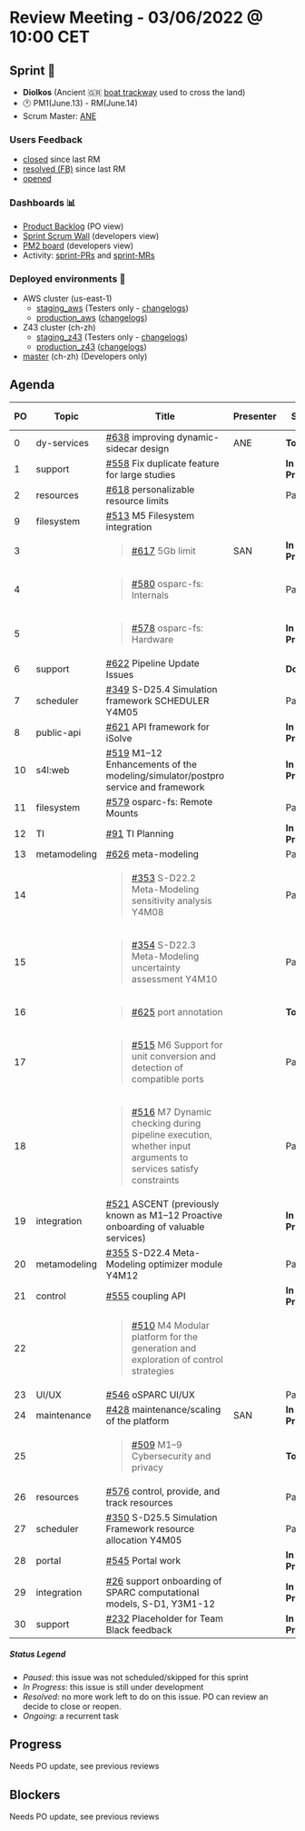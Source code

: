 # Review Meeting - 03/06/2022 @ 10:00 CET

## Sprint 🏃

- **Diolkos**  (Ancient :greece:  [boat trackway](https://en.wikipedia.org/wiki/Diolkos) used to cross the land)
- 🕐 PM1(June.13) - RM(June.14)
- Scrum Master: [ANE]

### Users Feedback

- [closed](https://github.com/pulls?q=is%3Apr+archived%3Afalse+user%3AITISFoundation+closed%3A%3E2022-06-13) since last RM
- [resolved (FB)](https://z43.manuscript.com/f/filters/?ixProject=45&ixStatus=0&maxrecords=50&resolvedInLast=3&sColumns=Category-Favorite-Case-TitleComment-Area-Priority-Status-DateResolved-DateOpened-OpenedBy&sSorts=LastUpdated.descending-Priority&sView=grid-flat) since last RM
- [opened](https://github.com/ITISFoundation/osparc-issues/issues?q=is%3Aissue+is%3Aopen+sort%3Areactions)

### Dashboards 📊

- [Product Backlog](https://github.com/orgs/ITISFoundation/projects/3) (PO view)
- [Sprint Scrum Wall](https://app.zenhub.com/workspaces/osparc---scrum-wall-5c9260f3d76ef51f6b0fe78d/board?repos=118596920,174557929,151701223,135289610,118910047,181836792,167586968) (developers view)
- [PM2 board](https://github.com/orgs/ITISFoundation/projects/9) (developers view)
- Activity: [sprint-PRs] and [sprint-MRs]

### Deployed environments 🚀

- AWS cluster (us-east-1)
  - [staging_aws](https://staging.osparc.io) (Testers only - [changelogs])
  - [production_aws](https://osparc.io) ([changelogs])
- Z43 cluster (ch-zh)
  - [staging_z43](http://osparc-staging.speag.com) (Testers only - [changelogs])
  - [production_z43](http://osparc.speag.com) ([changelogs])
- [master](https://osparc-master.speag.com) (ch-zh) (Developers only)

## Agenda

| PO  | Topic        | Title                                                                                                                                  | Presenter | Status          | Duration | Start-Time |
| --- | ------------ | -------------------------------------------------------------------------------------------------------------------------------------- | --------- | --------------- | -------- | ---------- |
| 0   | dy-services  | [#638] improving dynamic-sidecar design                                                                                                | ANE       | **Todo**        | 5'       |            |
| 1   | support      | [#558] Fix duplicate feature for large studies                                                                                         |           | **In Progress** |          |            |
| 2   | resources    | [#618] personalizable resource limits                                                                                                  |           | Paused          |          |            |
| 9   | filesystem   | [#513] M5 Filesystem integration                                                                                                       |           |                 |          |            |
| 3   |              | <blockquote>[#617] 5Gb limit</blockquote>                                                                                              |     SAN      | **In Progress** | 5'         |            |
| 4   |              | <blockquote>[#580] osparc-fs: Internals</blockquote>                                                                                   |           | Paused          |          |            |
| 5   |              | <blockquote>[#578] osparc-fs: Hardware</blockquote>                                                                                    |           | **In Progress** |          |            |
| 6   | support      | [#622] Pipeline Update Issues                                                                                                          |           | **Done**        |          |            |
| 7   | scheduler    | [#349] S-D25.4 Simulation framework SCHEDULER Y4M05                                                                                    |           | Paused |          |            |
| 8   | public-api   | [#621] API framework for iSolve                                                                                                        |           | **In Progress** |          |            |
| 10  | s4l:web      | [#519] M1–12 Enhancements of the modeling/simulator/postpro service and framework                                                      |           | **In Progress** |          |            |
| 11  | filesystem   | [#579] osparc-fs: Remote Mounts                                                                                                        |           | Paused          |          |            |
| 12  | TI           | [#91] TI Planning                                                                                                                      |           | **In Progress** |          |            |
| 13  | metamodeling | [#626] meta-modeling                                                                                                                   |           | Paused          |          |            |
| 14  |              | <blockquote>[#353] S-D22.2 Meta-Modeling sensitivity analysis Y4M08</blockquote>                                                       |           | Paused          |          |            |
| 15  |              | <blockquote>[#354] S-D22.3 Meta-Modeling uncertainty assessment Y4M10</blockquote>                                                     |           | Paused          |          |            |
| 16  |              | <blockquote>[#625] port annotation</blockquote>                                                                                        |           | **Todo**        |          |            |
| 17  |              | <blockquote>[#515] M6 Support for unit conversion and detection of compatible ports</blockquote>                                       |           | Paused          |          |            |
| 18  |              | <blockquote>[#516] M7 Dynamic checking during pipeline execution, whether input arguments to services satisfy constraints</blockquote> |           | Paused          |          |            |
| 19  | integration  | [#521] ASCENT (previously known as M1–12 Proactive onboarding of valuable services)                                                    |           | **In Progress** |          |            |
| 20  | metamodeling | [#355] S-D22.4 Meta-Modeling optimizer module Y4M12                                                                                    |           | Paused          |          |            |
| 21  | control      | [#555] coupling API                                                                                                                    |           | **In Progress** |          |            |
| 22  |              | <blockquote>[#510] M4 Modular platform for the generation and exploration of control strategies</blockquote>                           |           |                 |          |            |
| 23  | UI/UX        | [#546] oSPARC UI/UX                                                                                                                    |           | Paused          |          |            |
| 24  | maintenance  | [#428] maintenance/scaling of the platform                                                                                             |   SAN        | **In Progress**        |    2'      |            |
| 25  |              | <blockquote>[#509] M1–9 Cybersecurity and privacy</blockquote>                                                                         |           | **Todo**        |          |            |
| 26  | resources    | [#576] control, provide, and track resources                                                                                           |           | Paused          |          |            |
| 27  | scheduler    | [#350] S-D25.5 Simulation Framework resource allocation Y4M05                                                                          |           | Paused          |          |            |
| 28  | portal       | [#545] Portal work                                                                                                                     |           | **In Progress** |          |            |
| 29  | integration  | [#26] support onboarding of SPARC computational models, S-D1, Y3M1-12                                                                  |           | **In Progress** |          |            |
| 30  | support      | [#232] Placeholder for Team Black feedback                                                                                             |           | **In Progress** |          |            |



##### Status Legend

- _Paused_: this issue was not scheduled/skipped for this sprint
- _In Progress_: this issue is still under development
- _Resolved_: no more work left to do on this issue. PO can review an decide to close or reopen.
- _Ongoing_: a recurrent task

[online]: http://status.osparc.io/
[operational]: https://git.speag.com/oSparc/e2e-testing/-/pipelines
[performant]: https://git.speag.com/oSparc/e2e-portal-testing/-/pipelines

## Progress

Needs PO update, see previous reviews

## Blockers

Needs PO update, see previous reviews

<!--References PLEASE KEEP ALPHABETICAL ORDER!!! -->

[all]: https://github.com/Surfict
[ane]: https://github.com/GitHK
[bl]: https://github.com/dyollb
[dk]: https://github.com/mrnicegyu11
[cr]: https://github.com/colinRawlings
[ip]: https://github.com/ignapas
[kz]: https://github.com/KZzizzle
[mag]: https://github.com/mguidon
[om]: https://github.com/odeimaiz
[pc]: https://github.com/pcrespov
[san]: https://github.com/sanderegg
[syr]: https://zmt.swiss/about/about-zmt/all-staff/reboux-sylvain/
[tn]: https://itis.swiss/who-we-are/staff-members/all-staff/newton-taylor/
[ei]: https://github.com/elisabettai
[j-d4]: https://github.com/ITISFoundation/osparc-issues/issues/62
[j-d7.a]: https://github.com/ITISFoundation/osparc-issues/issues/21
[j-d35]: https://github.com/ITISFoundation/osparc-issues/issues/31
[j-d33]: https://github.com/ITISFoundation/osparc-issues/issues/33
[j-d20]: https://github.com/ITISFoundation/osparc-issues/issues/48
[j-d21]: https://github.com/ITISFoundation/osparc-simcore/issues/1065
[j-d28.a]: https://github.com/ITISFoundation/osparc-simcore/issues/1066
[j-d29]: https://github.com/ITISFoundation/osparc-issues/issues/37
[s-d2]: https://github.com/ITISFoundation/osparc-simcore/issues/1069
[s-d18]: https://github.com/ITISFoundation/osparc-issues/issues/9
[s-d7]: https://github.com/ITISFoundation/osparc-issues/issues/21
[s-d10]: https://github.com/ITISFoundation/osparc-issues/issues/18
[s-d22]: https://github.com/ITISFoundation/osparc-issues/issues/5
[s-d12]: https://github.com/ITISFoundation/osparc-issues/issues/16
[s-d15]: https://github.com/ITISFoundation/osparc-issues/issues/12
[s-d12]: https://github.com/ITISFoundation/osparc-issues/issues/16
[s-d6]: https://github.com/ITISFoundation/osparc-issues/issues/22
[s-d5]: https://github.com/ITISFoundation/osparc-issues/issues/23
[s-d21]: https://github.com/ITISFoundation/osparc-issues/issues/6
[s-d4]: https://github.com/ITISFoundation/osparc-issues/issues/24
[s-d1]: https://github.com/ITISFoundation/osparc-issues/issues/26
[s-d26]: https://github.com/ITISFoundation/osparc-issues/issues/332
[s-d27.2]: https://github.com/ITISFoundation/osparc-issues/issues/357
[n-d1]: https://github.com/ITISFoundation/osparc-issues/issues/68
[n-d2]: https://github.com/ITISFoundation/osparc-issues/issues/91
[tb-backlog]: https://github.com/ITISFoundation/osparc-issues/projects/4
[z43-backlog]: https://z43.fogbugz.com/f/filters/1112/osparc-cases
[sprint-prs]: https://github.com/pulls?page=1&q=is%3Apr+archived%3Afalse+user%3AITISFoundation+closed%3A%3E2021-11-15
[sprint-mrs]: https://git.speag.com/groups/oSparc/-/merge_requests?scope=all&utf8=%E2%9C%93&state=all
[changelogs]: https://github.com/ITISFoundation/osparc-simcore/releases

[#638]: https://github.com/ITISFoundation/osparc-simcore/issues/638
[#558]: https://github.com/ITISFoundation/osparc-simcore/issues/558
[#618]: https://github.com/ITISFoundation/osparc-simcore/issues/618
[#513]: https://github.com/ITISFoundation/osparc-simcore/issues/513
[#617]: https://github.com/ITISFoundation/osparc-simcore/issues/617
[#580]: https://github.com/ITISFoundation/osparc-simcore/issues/580
[#578]: https://github.com/ITISFoundation/osparc-simcore/issues/578
[#622]: https://github.com/ITISFoundation/osparc-simcore/issues/622
[#349]: https://github.com/ITISFoundation/osparc-simcore/issues/349
[#621]: https://github.com/ITISFoundation/osparc-simcore/issues/621
[#519]: https://github.com/ITISFoundation/osparc-simcore/issues/519
[#579]: https://github.com/ITISFoundation/osparc-simcore/issues/579
[#91]: https://github.com/ITISFoundation/osparc-simcore/issues/91
[#626]: https://github.com/ITISFoundation/osparc-simcore/issues/626
[#353]: https://github.com/ITISFoundation/osparc-simcore/issues/353
[#354]: https://github.com/ITISFoundation/osparc-simcore/issues/354
[#625]: https://github.com/ITISFoundation/osparc-simcore/issues/625
[#515]: https://github.com/ITISFoundation/osparc-simcore/issues/515
[#516]: https://github.com/ITISFoundation/osparc-simcore/issues/516
[#521]: https://github.com/ITISFoundation/osparc-simcore/issues/521
[#355]: https://github.com/ITISFoundation/osparc-simcore/issues/355
[#555]: https://github.com/ITISFoundation/osparc-simcore/issues/555
[#510]: https://github.com/ITISFoundation/osparc-simcore/issues/510
[#546]: https://github.com/ITISFoundation/osparc-simcore/issues/546
[#428]: https://github.com/ITISFoundation/osparc-simcore/issues/428
[#509]: https://github.com/ITISFoundation/osparc-simcore/issues/509
[#576]: https://github.com/ITISFoundation/osparc-simcore/issues/576
[#350]: https://github.com/ITISFoundation/osparc-simcore/issues/350
[#545]: https://github.com/ITISFoundation/osparc-simcore/issues/545
[#26]: https://github.com/ITISFoundation/osparc-simcore/issues/26
[#232]: https://github.com/ITISFoundation/osparc-simcore/issues/232
